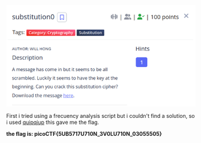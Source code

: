 <img src="img/challenge.png">

First i tried using a frecuency analysis script but i couldn't find a solution, so i used [quipqiup](https://quipqiup.com/) this gave me the flag.

**the flag is: picoCTF{5UB5717U710N_3V0LU710N_03055505}**

